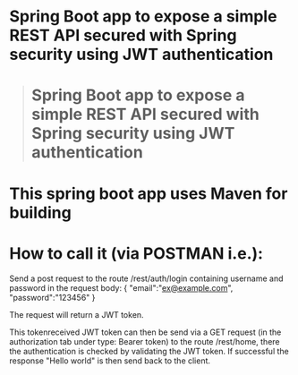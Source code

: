 # Spring Boot app to expose a simple REST API secured with Spring security using JWT authentication

> # Spring Boot app to expose a simple REST API secured with Spring security using JWT authentication

# This spring boot app uses Maven for building

# How to call it (via POSTMAN i.e.):

Send a post request to the route /rest/auth/login containing username and password in the request body:
{
    "email":"ex@example.com",
    "password":"123456"
}

The request will return a JWT token.

This tokenreceived JWT token can then be send via a GET request (in the authorization tab under type: Bearer token) to the route /rest/home, there the authentication is checked by validating the JWT token.
If successful the response "Hello world" is then send back to the client.